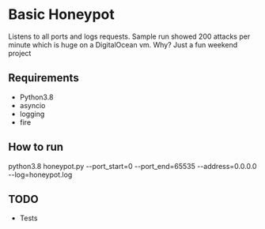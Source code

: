 # Basic Honeypot
Listens to all ports and logs requests.
Sample run showed 200 attacks per minute which is huge on a DigitalOcean vm.
Why? Just a fun weekend project

## Requirements
- Python3.8
- asyncio
- logging
- fire

## How to run
python3.8 honeypot.py --port_start=0 --port_end=65535 --address=0.0.0.0 --log=honeypot.log

## TODO
- Tests
